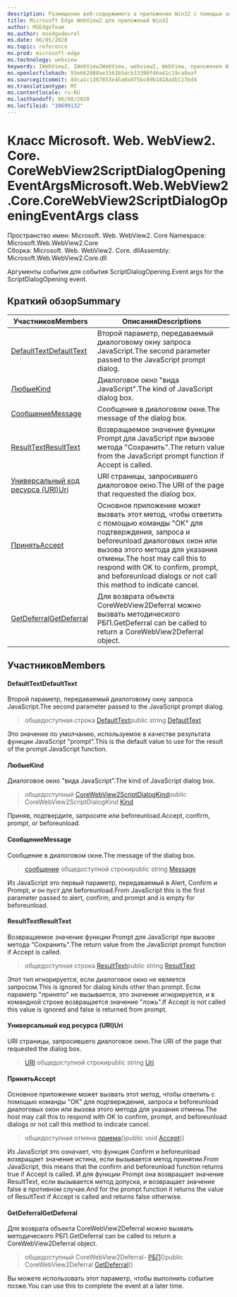 ```yaml
---
description: Размещение веб-содержимого в приложении Win32 с помощью элемента управления Microsoft Edge WebView2
title: Microsoft Edge WebView2 для приложений Win32
author: MSEdgeTeam
ms.author: msedgedevrel
ms.date: 06/05/2020
ms.topic: reference
ms.prod: microsoft-edge
ms.technology: webview
keywords: IWebView2, IWebView2WebView, webview2, WebView, приложения Win32, Win32, EDGE, ICoreWebView2, ICoreWebView2Controller, элемент управления "веб-браузер", HTML Edge
ms.openlocfilehash: 93e662088ae1561b5dcb33390f46a41c19ca0aaf
ms.sourcegitcommit: 8dca1c1367853e45a0a975bc89b1818adb117bd4
ms.translationtype: MT
ms.contentlocale: ru-RU
ms.lasthandoff: 06/08/2020
ms.locfileid: "10699132"
---
```

# <span data-ttu-id="d7c11-104">Класс Microsoft. Web. WebView2. Core. CoreWebView2ScriptDialogOpeningEventArgs</span><span class="sxs-lookup"><span data-stu-id="d7c11-104">Microsoft.Web.WebView2.Core.CoreWebView2ScriptDialogOpeningEventArgs class</span></span> 

<span data-ttu-id="d7c11-105">Пространство имен: Microsoft. Web. WebView2. Core </span><span class="sxs-lookup"><span data-stu-id="d7c11-105">Namespace: Microsoft.Web.WebView2.Core</span></span>\
<span data-ttu-id="d7c11-106">Сборка: Microsoft. Web. WebView2. Core. dll</span><span class="sxs-lookup"><span data-stu-id="d7c11-106">Assembly: Microsoft.Web.WebView2.Core.dll</span></span>

<span data-ttu-id="d7c11-107">Аргументы события для события ScriptDialogOpening.</span><span class="sxs-lookup"><span data-stu-id="d7c11-107">Event args for the ScriptDialogOpening event.</span></span>

## <span data-ttu-id="d7c11-108">Краткий обзор</span><span class="sxs-lookup"><span data-stu-id="d7c11-108">Summary</span></span>

 <span data-ttu-id="d7c11-109">Участников</span><span class="sxs-lookup"><span data-stu-id="d7c11-109">Members</span></span>                        | <span data-ttu-id="d7c11-110">Описания</span><span class="sxs-lookup"><span data-stu-id="d7c11-110">Descriptions</span></span>
--------------------------------|---------------------------------------------
[<span data-ttu-id="d7c11-111">DefaultText</span><span class="sxs-lookup"><span data-stu-id="d7c11-111">DefaultText</span></span>](#defaulttext) | <span data-ttu-id="d7c11-112">Второй параметр, передаваемый диалоговому окну запроса JavaScript.</span><span class="sxs-lookup"><span data-stu-id="d7c11-112">The second parameter passed to the JavaScript prompt dialog.</span></span>
[<span data-ttu-id="d7c11-113">Любые</span><span class="sxs-lookup"><span data-stu-id="d7c11-113">Kind</span></span>](#kind) | <span data-ttu-id="d7c11-114">Диалоговое окно "вида JavaScript".</span><span class="sxs-lookup"><span data-stu-id="d7c11-114">The kind of JavaScript dialog box.</span></span>
[<span data-ttu-id="d7c11-115">Сообщение</span><span class="sxs-lookup"><span data-stu-id="d7c11-115">Message</span></span>](#message) | <span data-ttu-id="d7c11-116">Сообщение в диалоговом окне.</span><span class="sxs-lookup"><span data-stu-id="d7c11-116">The message of the dialog box.</span></span>
[<span data-ttu-id="d7c11-117">ResultText</span><span class="sxs-lookup"><span data-stu-id="d7c11-117">ResultText</span></span>](#resulttext) | <span data-ttu-id="d7c11-118">Возвращаемое значение функции Prompt для JavaScript при вызове метода "Сохранить".</span><span class="sxs-lookup"><span data-stu-id="d7c11-118">The return value from the JavaScript prompt function if Accept is called.</span></span>
[<span data-ttu-id="d7c11-119">Универсальный код ресурса (URI)</span><span class="sxs-lookup"><span data-stu-id="d7c11-119">Uri</span></span>](#uri) | <span data-ttu-id="d7c11-120">URI страницы, запросившего диалоговое окно.</span><span class="sxs-lookup"><span data-stu-id="d7c11-120">The URI of the page that requested the dialog box.</span></span>
[<span data-ttu-id="d7c11-121">Принять</span><span class="sxs-lookup"><span data-stu-id="d7c11-121">Accept</span></span>](#accept) | <span data-ttu-id="d7c11-122">Основное приложение может вызвать этот метод, чтобы ответить с помощью команды "ОК" для подтверждения, запроса и beforeunload диалоговых окон или вызова этого метода для указания отмены.</span><span class="sxs-lookup"><span data-stu-id="d7c11-122">The host may call this to respond with OK to confirm, prompt, and beforeunload dialogs or not call this method to indicate cancel.</span></span>
[<span data-ttu-id="d7c11-123">GetDeferral</span><span class="sxs-lookup"><span data-stu-id="d7c11-123">GetDeferral</span></span>](#getdeferral) | <span data-ttu-id="d7c11-124">Для возврата объекта CoreWebView2Deferral можно вызвать методического РБП.</span><span class="sxs-lookup"><span data-stu-id="d7c11-124">GetDeferral can be called to return a CoreWebView2Deferral object.</span></span>

## <span data-ttu-id="d7c11-125">Участников</span><span class="sxs-lookup"><span data-stu-id="d7c11-125">Members</span></span>

#### <span data-ttu-id="d7c11-126">DefaultText</span><span class="sxs-lookup"><span data-stu-id="d7c11-126">DefaultText</span></span> 

<span data-ttu-id="d7c11-127">Второй параметр, передаваемый диалоговому окну запроса JavaScript.</span><span class="sxs-lookup"><span data-stu-id="d7c11-127">The second parameter passed to the JavaScript prompt dialog.</span></span>

> <span data-ttu-id="d7c11-128">общедоступная строка [DefaultText](#defaulttext)</span><span class="sxs-lookup"><span data-stu-id="d7c11-128">public string [DefaultText](#defaulttext)</span></span>

<span data-ttu-id="d7c11-129">Это значение по умолчанию, используемое в качестве результата функции JavaScript "prompt".</span><span class="sxs-lookup"><span data-stu-id="d7c11-129">This is the default value to use for the result of the prompt JavaScript function.</span></span>

#### <span data-ttu-id="d7c11-130">Любые</span><span class="sxs-lookup"><span data-stu-id="d7c11-130">Kind</span></span> 

<span data-ttu-id="d7c11-131">Диалоговое окно "вида JavaScript".</span><span class="sxs-lookup"><span data-stu-id="d7c11-131">The kind of JavaScript dialog box.</span></span>

> <span data-ttu-id="d7c11-132">общедоступный [CoreWebView2ScriptDialogKind](#kind)</span><span class="sxs-lookup"><span data-stu-id="d7c11-132">public CoreWebView2ScriptDialogKind [Kind](#kind)</span></span>

<span data-ttu-id="d7c11-133">Приняв, подтвердите, запросите или beforeunload.</span><span class="sxs-lookup"><span data-stu-id="d7c11-133">Accept, confirm, prompt, or beforeunload.</span></span>

#### <span data-ttu-id="d7c11-134">Сообщение</span><span class="sxs-lookup"><span data-stu-id="d7c11-134">Message</span></span> 

<span data-ttu-id="d7c11-135">Сообщение в диалоговом окне.</span><span class="sxs-lookup"><span data-stu-id="d7c11-135">The message of the dialog box.</span></span>

> <span data-ttu-id="d7c11-136">[сообщение](#message) общедоступной строки</span><span class="sxs-lookup"><span data-stu-id="d7c11-136">public string [Message](#message)</span></span>

<span data-ttu-id="d7c11-137">Из JavaScript это первый параметр, передаваемый в Alert, Confirm и Prompt, и он пуст для beforeunload.</span><span class="sxs-lookup"><span data-stu-id="d7c11-137">From JavaScript this is the first parameter passed to alert, confirm, and prompt and is empty for beforeunload.</span></span>

#### <span data-ttu-id="d7c11-138">ResultText</span><span class="sxs-lookup"><span data-stu-id="d7c11-138">ResultText</span></span> 

<span data-ttu-id="d7c11-139">Возвращаемое значение функции Prompt для JavaScript при вызове метода "Сохранить".</span><span class="sxs-lookup"><span data-stu-id="d7c11-139">The return value from the JavaScript prompt function if Accept is called.</span></span>

> <span data-ttu-id="d7c11-140">общедоступная строка [ResultText](#resulttext)</span><span class="sxs-lookup"><span data-stu-id="d7c11-140">public string [ResultText](#resulttext)</span></span>

<span data-ttu-id="d7c11-141">Этот тип игнорируется, если диалоговое окно не является запросом.</span><span class="sxs-lookup"><span data-stu-id="d7c11-141">This is ignored for dialog kinds other than prompt.</span></span> <span data-ttu-id="d7c11-142">Если параметр "принято" не вызывается, это значение игнорируется, и в командной строке возвращается значение "ложь".</span><span class="sxs-lookup"><span data-stu-id="d7c11-142">If Accept is not called this value is ignored and false is returned from prompt.</span></span>

#### <span data-ttu-id="d7c11-143">Универсальный код ресурса (URI)</span><span class="sxs-lookup"><span data-stu-id="d7c11-143">Uri</span></span> 

<span data-ttu-id="d7c11-144">URI страницы, запросившего диалоговое окно.</span><span class="sxs-lookup"><span data-stu-id="d7c11-144">The URI of the page that requested the dialog box.</span></span>

> <span data-ttu-id="d7c11-145">[URI](#uri) общедоступной строки</span><span class="sxs-lookup"><span data-stu-id="d7c11-145">public string [Uri](#uri)</span></span>

#### <span data-ttu-id="d7c11-146">Принять</span><span class="sxs-lookup"><span data-stu-id="d7c11-146">Accept</span></span> 

<span data-ttu-id="d7c11-147">Основное приложение может вызвать этот метод, чтобы ответить с помощью команды "ОК" для подтверждения, запроса и beforeunload диалоговых окон или вызова этого метода для указания отмены.</span><span class="sxs-lookup"><span data-stu-id="d7c11-147">The host may call this to respond with OK to confirm, prompt, and beforeunload dialogs or not call this method to indicate cancel.</span></span>

> <span data-ttu-id="d7c11-148">общедоступная отмена [приема](#accept)()</span><span class="sxs-lookup"><span data-stu-id="d7c11-148">public void [Accept](#accept)()</span></span>

<span data-ttu-id="d7c11-149">Из JavaScript это означает, что функция Confirm и beforeunload возвращает значение истина, если вызывается метод принятии.</span><span class="sxs-lookup"><span data-stu-id="d7c11-149">From JavaScript, this means that the confirm and beforeunload function returns true if Accept is called.</span></span> <span data-ttu-id="d7c11-150">И для функции Prompt она возвращает значение ResultText, если вызывается метод допуска, и возвращает значение false в противном случае.</span><span class="sxs-lookup"><span data-stu-id="d7c11-150">And for the prompt function it returns the value of ResultText if Accept is called and returns false otherwise.</span></span>

#### <span data-ttu-id="d7c11-151">GetDeferral</span><span class="sxs-lookup"><span data-stu-id="d7c11-151">GetDeferral</span></span> 

<span data-ttu-id="d7c11-152">Для возврата объекта CoreWebView2Deferral можно вызвать методического РБП.</span><span class="sxs-lookup"><span data-stu-id="d7c11-152">GetDeferral can be called to return a CoreWebView2Deferral object.</span></span>

> <span data-ttu-id="d7c11-153">общедоступный CoreWebView2Deferral- [РБП](#getdeferral)()</span><span class="sxs-lookup"><span data-stu-id="d7c11-153">public CoreWebView2Deferral [GetDeferral](#getdeferral)()</span></span>

<span data-ttu-id="d7c11-154">Вы можете использовать этот параметр, чтобы выполнить событие позже.</span><span class="sxs-lookup"><span data-stu-id="d7c11-154">You can use this to complete the event at a later time.</span></span>

